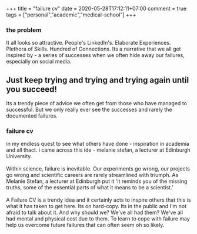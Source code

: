 +++
title = "failure cv"
date = 2020-05-28T17:12:11+07:00
comment = true
tags = ["personal","academic","medical-school"]
+++

### the problem
It all looks so attractive. People's LinkedIn's. Elaborate Experiences. Plethora of Skills. Hundred of Connections. Its a narrative that we all get inspired by - a series of successes when we often hide away our failures, especially on social media.

## Just keep trying and trying and trying again until you succeed!
Its a trendy piece of advice we often get from those who have managed to successful. But we only really ever see the successes and rarely the documented failures.

### failure cv
in my endless quest to see what others have done - inspiration in academia and all thact. i came across this ide - melanie stefan, a lecturer at Edinburgh University.
\
\
Within science, failure is inevitable. Our experiments go wrong, our projects go wrong and scientific careers are rarely streamlined with triumph. As Melanie Stefan, a lecturer at Edinburgh put it 'it reminds you of the missing truths, some of the essential parts of what it means to be a scientist.' 
\
\
A Failure CV is a trendy idea and it certainly acts to inspire others that this is what it has taken to get here. Its on hard-copy. Its in the public and I'm not afraid to talk about it. And why should we? We've all had them? We've all had mental and physical cost due to them. To learn to cope with failure may help us overcome future failures that can often seem oh so likely.

